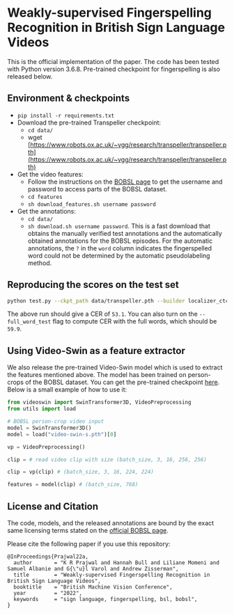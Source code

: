 # Weakly-supervised Fingerspelling Recognition in British Sign Language Videos

This is the official implementation of the paper. The code has been tested with Python version 3.6.8. Pre-trained checkpoint for fingerspelling is also released below. 

## Environment & checkpoints
- `pip install -r requirements.txt`
- Download the pre-trained Transpeller checkpoint:
  - `cd data/`
  - wget [https://www.robots.ox.ac.uk/~vgg/research/transpeller/transpeller.pth](https://www.robots.ox.ac.uk/~vgg/research/transpeller/transpeller.pth)
- Get the video features:
  - Follow the instructions on the [BOBSL page](https://www.robots.ox.ac.uk/~vgg/data/bobsl/#data) to get the username and password to access parts of the BOBSL dataset. 
  - `cd features`
  - `sh download_features.sh username password` 
- Get the annotations:
  - `cd data/`
  - `sh download.sh username password`. This is a fast download that obtains the manually verified test annotations and the automatically obtained annotations for the BOBSL episodes. For the automatic annotations, the `?` in the `word` column indicates the fingerspelled word could not be determined by the automatic pseudolabeling method.

## Reproducing the scores on the test set

```bash
python test.py --ckpt_path data/transpeller.pth --builder localizer_ctc --test_csv data/fingerspelling-data-bmvc2022/transpeller-test.csv --feat_root features/video-swin-s_c8697_16f_bs32/
```

The above run should give a CER of `53.1`. You can also turn on the `--full_word_test` flag to compute CER with the full words, which should be `59.9`. 

## Using Video-Swin as a feature extractor

We also release the pre-trained Video-Swin model which is used to extract the features mentioned above. The model has been trained on person-crops of the BOBSL dataset. You can get the pre-trained checkpoint [here](https://www.robots.ox.ac.uk/~vgg/research/transpeller/video-swin-s.pth). Below is a small example of how to use it:

```python
from videoswin import SwinTransformer3D, VideoPreprocessing
from utils import load

# BOBSL person-crop video input
model = SwinTransformer3D()
model = load("video-swin-s.pth")[0]

vp = VideoPreprocessing()

clip = # read video clip with size (batch_size, 3, 16, 256, 256)

clip = vp(clip) # (batch_size, 3, 16, 224, 224)

features = model(clip) # (batch_size, 768)
```

License and Citation
----------
The code, models, and the released annotations are bound by the exact same licensing terms stated on the [official BOBSL page](https://www.robots.ox.ac.uk/~vgg/data/bobsl/#data). 

Please cite the following paper if you use this repository:
```
@InProceedings{Prajwal22a,
  author       = "K R Prajwal and Hannah Bull and Liliane Momeni and Samuel Albanie and G{\"u}l Varol and Andrew Zisserman",
  title        = "Weakly-supervised Fingerspelling Recognition in British Sign Language Videos",
  booktitle    = "British Machine Vision Conference",
  year         = "2022",
  keywords     = "sign language, fingerspelling, bsl, bobsl",
}
```